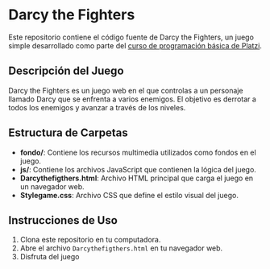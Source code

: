 # Darcy the Fighters

Este repositorio contiene el código fuente de Darcy the Fighters, un juego  simple desarrollado como parte del [curso de programación básica de Platzi](https://platzi.com/cursos/programacion-basica/).

## Descripción del Juego

Darcy the Fighters es un juego web en el que controlas a un personaje llamado Darcy que se enfrenta a varios enemigos. El objetivo es derrotar a todos los enemigos y avanzar a través de los niveles.

## Estructura de Carpetas

- **fondo/**: Contiene los recursos multimedia utilizados como fondos en el juego.
- **js/**: Contiene los archivos JavaScript que contienen la lógica del juego.
- **Darcythefigthers.html**: Archivo HTML principal que carga el juego en un navegador web.
- **Stylegame.css**: Archivo CSS que define el estilo visual del juego.

## Instrucciones de Uso

1. Clona este repositorio en tu computadora.
2. Abre el archivo `Darcythefigthers.html` en tu navegador web.
3. Disfruta del juego




